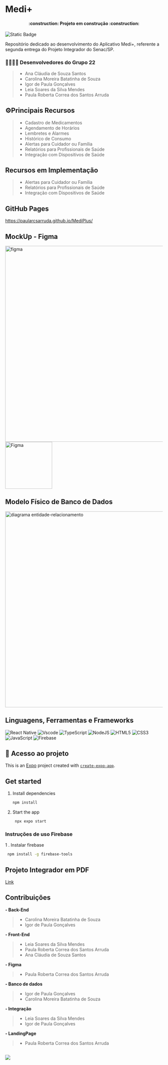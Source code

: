 # Medi+

<h4 align="center"> 
    :construction:  Projeto em construção  :construction:
</h4>

![Static Badge](https://img.shields.io/badge/lan%C3%A7amento-junho_2025-blue)
>
Repositório dedicado ao desenvolvimento do Aplicativo Medi+, referente a segunda entrega do Projeto Integrador do Senac/SP.

### 👩‍💻👨‍💻 Desenvolvedores do Grupo 22
> - Ana Cláudia de Souza Santos 
> - Carolina Moreira Batatinha de Souza 
> - Igor de Paula Gonçalves 
> - Leia Soares da Silva Mendes 
> - Paula Roberta Correa dos Santos Arruda

## ⚙️Principais Recursos
> - Cadastro de Medicamentos
> - Agendamento de Horários
> - Lembretes e Alarmes
> - Histórico de Consumo
> - Alertas para Cuidador ou Família
> - Relatórios para Profissionais de Saúde
> - Integração com Dispositivos de Saúde

## Recursos em Implementação
> - Alertas para Cuidador ou Família
> - Relatórios para Profissionais de Saúde
> - Integração com Dispositivos de Saúde

## GitHub Pages

https://paularcsarruda.github.io/MediPlus/

## MockUp - Figma

<img width="626" alt="figma" src="https://github.com/user-attachments/assets/6a523886-217f-4649-b9d3-a261b4d2b5ba" />

<a href="https://www.figma.com/design/Bvitnl7LlqjqmnhWQa9Qse/PI---Android----Final?node-id=0-1&t=YqK3cq7xFaGVha1j-1" target="_blank">
  <img src="https://github.com/user-attachments/assets/2971552c-0ed0-4c70-ac1d-1068aec86bb7" alt="Figma" width="150" />
</a>

## Modelo Físico de Banco de Dados

<img width="626" alt="diagrama entidade-relacionamento" src="https://github.com/user-attachments/assets/fc3c131b-d87b-4a50-8ea8-23acdd55381e" />

## Linguagens, Ferramentas e Frameworks
![React Native](https://img.shields.io/badge/React_Native-20232A?style=for-the-badge&logo=react&logoColor=61DAFB)
![Vscode](https://img.shields.io/badge/Vscode-007ACC?style=for-the-badge&logo=visual-studio-code&logoColor=white)
![TypeScript](https://img.shields.io/badge/typescript-%23007ACC.svg?style=for-the-badge&logo=typescript&logoColor=white)
![NodeJS](https://img.shields.io/badge/node.js-6DA55F?style=for-the-badge&logo=node.js&logoColor=white)
![HTML5](https://img.shields.io/badge/html5-%23E34F26.svg?style=for-the-badge&logo=html5&logoColor=white)
![CSS3](https://img.shields.io/badge/css3-%231572B6.svg?style=for-the-badge&logo=css3&logoColor=white)
![JavaScript](https://img.shields.io/badge/javascript-%23323330.svg?style=for-the-badge&logo=javascript&logoColor=%23F7DF1E)
![Firebase](https://img.shields.io/badge/firebase-a08021?style=for-the-badge&logo=firebase&logoColor=ffcd34)

## 📁 Acesso ao projeto

This is an [Expo](https://expo.dev) project created with [`create-expo-app`](https://www.npmjs.com/package/create-expo-app).

## Get started

1. Install dependencies

   ```bash
   npm install
   ```

2. Start the app

   ```bash
    npx expo start
   ```

### Instruções de uso Firebase

1 . Instalar firebase
   ```bash
    npm install -g firebase-tools
  ```

## Projeto Integrador em PDF
[Link](https://drive.google.com/file/d/1_EGf6SEHo9mGiHCOhvUMMqtwDlHbMGpO/view?usp=drive_link)

## Contribuições
**- Back-End**
> - Carolina Moreira Batatinha de Souza
> - Igor de Paula Gonçalves

**- Front-End**
> - Leia Soares da Silva Mendes
> - Paula Roberta Correa dos Santos Arruda
> - Ana Cláudia de Souza Santos

**- Figma**
> - Paula Roberta Correa dos Santos Arruda

**- Banco de dados**
> - Igor de Paula Gonçalves
> - Carolina Moreira Batatinha de Souza

**- Integração**
> - Leia Soares da Silva Mendes
> - Igor de Paula Gonçalves

**- LandingPage**
> - Paula Roberta Correa dos Santos Arruda

##
<a href="#license"><img src="https://img.shields.io/github/license/sourcerer-io/hall-of-fame.svg?colorB=ff0000"></a>
